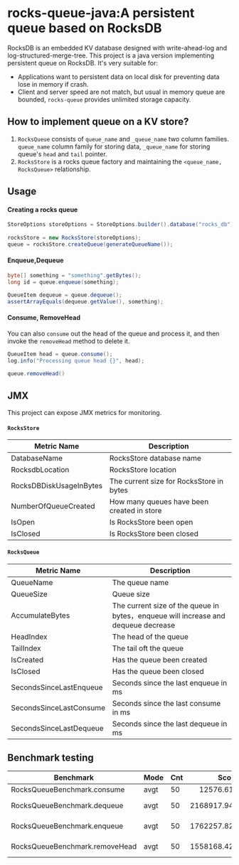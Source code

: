 # rocks-queue-java:A persistent queue based on RocksDB

RocksDB is an embedded KV database designed with write-ahead-log and log-structured-merge-tree. This project is a java version implementing persistent queue on RocksDB. It's very suitable for: 

- Applications want to persistent data on local disk for preventing data lose in memory if crash.
- Client and server speed are not match, but usual in memory queue are bounded, `rocks-queue` provides unlimited storage capacity.

## How to implement queue on a KV store?

1. `RocksQueue` consists of `queue_name` and `_queue_name` two column families. `queue_name` column family for storing data, `_queue_name` for storing queue's `head` and `tail` pointer.
2. `RocksStore` is a rocks queue factory and maintaining the `<queue_name, RocksQueue>` relationship.

## Usage

#### Creating a rocks queue

```java
StoreOptions storeOptions = StoreOptions.builder().database("rocks_db").build();
                    
rocksStore = new RocksStore(storeOptions);
queue = rocksStore.createQueue(generateQueueName());
```  

#### Enqueue,Dequeue

```java
byte[] something = "something".getBytes();
long id = queue.enqueue(something);

QueueItem dequeue = queue.dequeue();
assertArrayEquals(dequeue.getValue(), something);
```

#### Consume, RemoveHead

You can also `consume` out the head of the queue and process it, and then invoke the `removeHead` method to delete it.

```java
QueueItem head = queue.consume();
log.info("Processing queue head {}", head);

queue.removeHead()
```

## JMX 

This project can expose JMX metrics for monitoring.  

#### `RocksStore`

Metric Name| Description
---|---
DatabaseName| RocksStore database name
RocksdbLocation | RocksStore location
RocksDBDiskUsageInBytes | The current size for RocksStore in bytes 
NumberOfQueueCreated | How many queues have been created in store
IsOpen | Is RocksStore been open
IsClosed | Is RocksStore been closed

#### `RocksQueue`

Metric Name| Description
---|---
QueueName | The queue name
QueueSize | Queue size
AccumulateBytes | The current size of the queue in bytes，enqueue will increase and dequeue decrease
HeadIndex | The head of the queue
TailIndex | The tail oft the queue
IsCreated | Has the queue been created
IsClosed | Has the queue been closed
SecondsSinceLastEnqueue | Seconds since the last enqueue in ms
SecondsSinceLastConsume | Seconds since the last consume in ms
SecondsSinceLastDequeue | Seconds since the last dequeue in ms

## Benchmark testing

Benchmark|                       Mode|  Cnt|        Score|        Error|  Units
---|---|---|---:|---:|:---:|
RocksQueueBenchmark.consume|     avgt|   50|    12576.618 |±   17929.697|  ns/op
RocksQueueBenchmark.dequeue|     avgt|   50|  2168917.940 |± 1063197.522|  ns/op
RocksQueueBenchmark.enqueue|     avgt|   50|  1762257.820 |±  232716.449|  ns/op
RocksQueueBenchmark.removeHead|  avgt|   50|  1558168.420 |±  276410.130|  ns/op